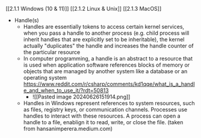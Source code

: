 [[2.1.1 Windows (10 & 11)]]
[[2.1.2 Linux & Unix]]
[[2.1.3 MacOS]]

- Handle(s)
	- Handles are essentially tokens to access certain kernel services, when you pass a handle to another process (e.g. child process will inherit handles that are explicitly set to be inheritable), the kernel actually "duplicates" the handle and increases the handle counter of the particular resource
	- In computer programming, a handle is an abstract to a resource that is used when application software references blocks of memory or objects that are managed by another system like a database or an operating system
	  https://www.reddit.com/r/csharp/comments/kd1qqe/what_is_a_handle_and_when_to_use_it/?rdt=50813
		- ![[Pasted image 20240626151914.png]]
	- Handles in Windows represent references to system resources, such as files, registry keys, or communication channels. Processes use handles to interact with these resources. A process can open a handle to a file, enablign it to read, write, or close the file. 
	 (taken from hansanimperera.medium.com)
	